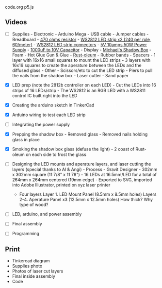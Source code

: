 code.org
p5.js


## Videos

- [ ] Supplies
      - Electronic
        - Arduino Mega
        - USB cable
        - Jumper cables
        - Breadboard
        - [470 ohms resistor](https://www.amazon.com/gp/product/B0185FGO1U/ref=ppx_yo_dt_b_asin_title_o09__o00_s00?ie=UTF8&psc=1)
        - [WS2812 LED strip x2 (240 per role, 60/meter)](https://www.amazon.com/gp/product/B00JYPJAL2/ref=ppx_yo_dt_b_asin_title_o06__o00_s00?ie=UTF8&psc=1)
        - [WS2812 LED strip connectors](https://www.amazon.com/gp/product/B01NARSHY2/ref=ppx_yo_dt_b_asin_title_o05__o00_s00?ie=UTF8&psc=1)
        - [5V 10amps 50W Power Supply](https://www.amazon.com/gp/product/B07CMM2BBR/ref=ppx_yo_dt_b_asin_title_o00__o00_s00?ie=UTF8&psc=1)
        - [1000uF to 10V Capacitor](https://www.amazon.com/gp/product/B07BCK64CQ/ref=ppx_yo_dt_b_asin_title_o09__o00_s00?ie=UTF8&psc=1)
      - Display
        - [Michael's Shadow Box](https://www.michaels.com/12x12-studio-decor-top-loading-shadowbox/10202509.html?productsource=PDPZ1)
        - Foam
        - Hot Glue Gun & Glue
        - [Rust-oleum](https://www.amazon.com/gp/product/B004M5B4U4/ref=ppx_yo_dt_b_asin_title_o07__o00_s00?ie=UTF8&psc=1)
        - Rubber bands
        - Spacers
        - 1 layer with 16x16 small squares to mount the LED strips
        - 3 layers with 16x16 squares to create the aperature between the LEDs and the diffused glass
      - Other
        - Scissors/etc to cut the LED strip
        - Piers to pull the nails from the shadow box
        - Laser cutter
        - Sand paper
- [x] LED prep (note the 2812b controller on each LED)
      - Cut the LEDs into 16 strips of 16 LEDs/strip
      - The WS2812 is an RGB LED with a WS2811 control IC built right into the LED
- [x] Creating the arduino sketch in TinkerCad
- [x] Arduino wiring to test each LED strip
- [ ] Integrating the power supply
- [x] Prepping the shadow box
      - Removed glass
      - Removed nails holding glass in place
- [x] Smoking the shadow box glass (defuse the light)
      - 2 coast of Rust-oleum on each side to frost the glass
- [ ] Designing the LED mounts and aperature layers, and laser cutting the layers (special thanks to Al & Angi)
      - Process
        - Gravit Designer
        - 302mm x 302mm square (11 7/8" x 11 78")
        - 16 LEDs at 16.5mm/LED for a total of 264mm x 264mm centered (19mm edge)
        - Exported to SVG, imported into Adobe Illustrator, printed on xyz laser printer
    - Four layers
      Layer 1. LED Mount Panel (8.5mm x 8.5mm holes)
      Layers 2-4. Aperature Panel x3 (12.5mm x 12.5mm holes)
      How thick?
      Why type of wood?
- [ ] LED, arduino, and power assembly
- [ ] Final assembly
- [ ] Programming



## Print

- Tinkercad diagram
- Supplies photo
- Photos of laser cut layers
- Final inside assembly
- Code
